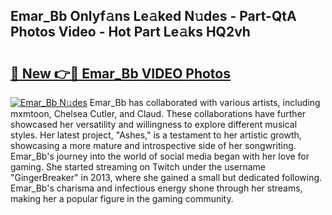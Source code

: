 ## Emar_Bb Onlyf𝚊ns Le𝚊ked N𝚞des - Part-QtA Photos Video - Hot Part Le𝚊ks HQ2vh

# <h2><a href="http://ab61501.deff.icu/?id=Emar_Bb">🔗 New 👉🔴 Emar_Bb VIDEO Photos</a></h2>

[![Emar_Bb N𝚞des](https://i.imgur.com/rIISA9y.gif)](http://ab61501.deff.icu/?id=Emar_Bb)
Emar_Bb has collaborated with various artists, including mxmtoon, Chelsea Cutler, and Claud. These collaborations have further showcased her versatility and willingness to explore different musical styles. Her latest project, "Ashes," is a testament to her artistic growth, showcasing a more mature and introspective side of her songwriting. Emar_Bb's journey into the world of social media began with her love for gaming. She started streaming on Twitch under the username "GingerBreaker" in 2013, where she gained a small but dedicated following. Emar_Bb's charisma and infectious energy shone through her streams, making her a popular figure in the gaming community.
